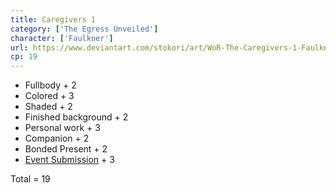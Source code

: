 ```yaml
---
title: Caregivers 1
category: ['The Egress Unveiled']
character: ['Faulkner']
url: https://www.deviantart.com/stokori/art/WoR-The-Caregivers-1-Faulkner-1128249620
cp: 19
---
```


- Fullbody + 2
- Colored + 3
- Shaded + 2
- Finished background + 2
- Personal work + 3
- Companion + 2
- Bonded Present + 2
- [Event Submission](https://wor-keeper.com/submissions/view/25686) + 3

Total = 19